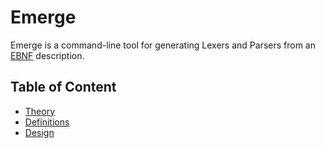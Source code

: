# Emerge

Emerge is a command-line tool for generating Lexers and Parsers from an
[EBNF](https://en.wikipedia.org/wiki/Extended_Backus%E2%80%93Naur_form) description.

## Table of Content

  - [Theory](./theory.md)
  - [Definitions](./definitions.md)
  - [Design](./design.md)
